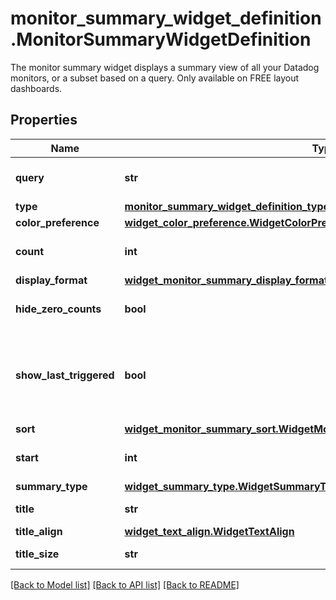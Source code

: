 # monitor_summary_widget_definition.MonitorSummaryWidgetDefinition

The monitor summary widget displays a summary view of all your Datadog monitors, or a subset based on a query. Only available on FREE layout dashboards.
## Properties
Name | Type | Description | Notes
------------ | ------------- | ------------- | -------------
**query** | **str** | Query to filter the monitors with. | 
**type** | [**monitor_summary_widget_definition_type.MonitorSummaryWidgetDefinitionType**](MonitorSummaryWidgetDefinitionType.md) |  | 
**color_preference** | [**widget_color_preference.WidgetColorPreference**](WidgetColorPreference.md) |  | [optional] 
**count** | **int** | The number of monitors to display. | [optional] 
**display_format** | [**widget_monitor_summary_display_format.WidgetMonitorSummaryDisplayFormat**](WidgetMonitorSummaryDisplayFormat.md) |  | [optional] 
**hide_zero_counts** | **bool** | Whether to show counts of 0 or not. | [optional] 
**show_last_triggered** | **bool** | Whether to show the time that has elapsed since the monitor/group triggered. | [optional] 
**sort** | [**widget_monitor_summary_sort.WidgetMonitorSummarySort**](WidgetMonitorSummarySort.md) |  | [optional] 
**start** | **int** | The start of the list. Typically 0. | [optional] 
**summary_type** | [**widget_summary_type.WidgetSummaryType**](WidgetSummaryType.md) |  | [optional] 
**title** | **str** | Title of the widget. | [optional] 
**title_align** | [**widget_text_align.WidgetTextAlign**](WidgetTextAlign.md) |  | [optional] 
**title_size** | **str** | Size of the title. | [optional] 

[[Back to Model list]](../README.md#documentation-for-models) [[Back to API list]](../README.md#documentation-for-api-endpoints) [[Back to README]](../README.md)


